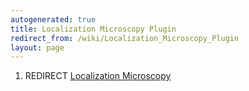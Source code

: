 ```yaml
---
autogenerated: true
title: Localization Microscopy Plugin
redirect_from: /wiki/Localization_Microscopy_Plugin
layout: page
---
```


1.  REDIRECT [Localization
    Microscopy](Localization_Microscopy "wikilink")
